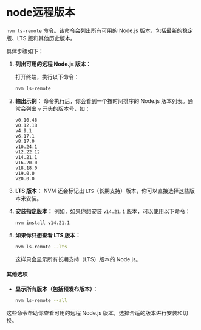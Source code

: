 # node远程版本

&#x20;`nvm ls-remote` 命令。该命令会列出所有可用的 Node.js 版本，包括最新的稳定版、LTS 版和其他历史版本。

具体步骤如下：

1.  **列出可用的远程 Node.js 版本：**

    打开终端，执行以下命令：

    ```bash
    nvm ls-remote
    ```
2.  **输出示例：** 命令执行后，你会看到一个按时间排序的 Node.js 版本列表。通常会列出 `v` 开头的版本号，如：

    ```
    v0.10.48
    v0.12.18
    v4.9.1
    v6.17.1
    v8.17.0
    v10.24.1
    v12.22.12
    v14.21.1
    v16.20.0
    v18.18.0
    v19.0.0
    v20.0.0
    ```
3. **LTS 版本：** NVM 还会标记出 `LTS`（长期支持）版本，你可以直接选择这些版本来安装。
4.  **安装指定版本：** 例如，如果你想安装 `v14.21.1` 版本，可以使用以下命令：

    ```bash
    nvm install v14.21.1
    ```
5.  **如果你只想查看 LTS 版本：**

    ```bash
    nvm ls-remote --lts
    ```

    这样只会显示所有长期支持（LTS）版本的 Node.js。

#### 其他选项

*   **显示所有版本（包括预发布版本）：**

    ```bash
    nvm ls-remote --all
    ```

这些命令帮助你查看可用的远程 Node.js 版本，选择合适的版本进行安装和切换。
